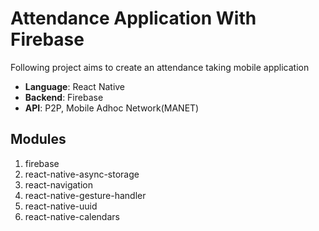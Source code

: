 # Attendance Application With Firebase

Following project aims to create an attendance taking mobile application
* **Language**: React Native
* **Backend**: Firebase
* **API**: P2P, Mobile Adhoc Network(MANET)

## Modules
1. firebase
2. react-native-async-storage
3. react-navigation
4. react-native-gesture-handler
5. react-native-uuid
6. react-native-calendars
